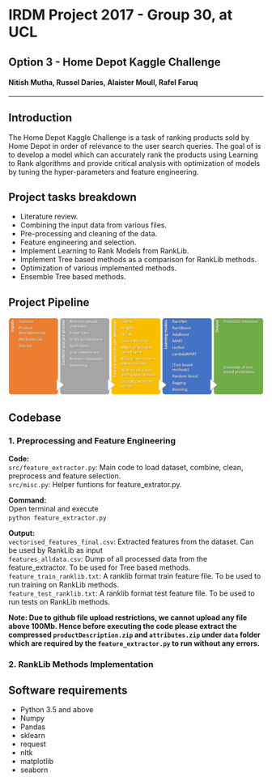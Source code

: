 # IRDM Project 2017 - Group 30, at UCL  
## Option 3 - Home Depot Kaggle Challenge
#### Nitish Mutha, Russel Daries, Alaister Moull, Rafel Faruq  
---  

## Introduction  
The Home Depot Kaggle Challenge is a task of ranking products sold by Home Depot in order of relevance to the user search queries. 
The goal of is to develop a model which can accurately rank the products using Learning to Rank algorithms and provide critical
analysis with optimization of models by tuning the hyper-parameters and feature engineering.  

## Project tasks breakdown 
- Literature review.  
- Combining the input data from various files.  
- Pre-processing and cleaning of the data.  
- Feature engineering and selection.  
- Implement Learning to Rank Models from RankLib.  
- Implement Tree based methods as a comparison for RankLib methods.  
- Optimization of various implemented methods.  
- Ensemble Tree based methods.  

## Project Pipeline  
![Alt](/images/process.jpg "pipeline")  

## Codebase  
### 1. Preprocessing and Feature Engineering 

**Code:**  
`src/feature_extractor.py`: Main code to load dataset, combine, clean, preprocess and feature selection.  
`src/misc.py`: Helper funtions for feature_extrator.py.  

**Command:**  
Open terminal and execute   
`python feature_extractor.py`  

**Output:**  
`vectorised_features_final.csv`: Extracted features from the dataset. Can be used by RankLib as input   
`features_alldata.csv`: Dump of all processed data from the feature_extractor. To be used for Tree based methods.  
`feature_train_ranklib.txt`: A ranklib format train feature file. To be used to run training on RankLib methods.  
`feature_test_ranklib.txt`: A ranklib format test feature file. To be used to run tests on RankLib methods.  

__Note: Due to github file upload restrictions, we cannot upload any file above 100Mb. Hence before executing the code please extract the compressed `productDescription.zip` and `attributes.zip` under `data` folder which are required by the `feature_extractor.py` to run without any errors.__

### 2. RankLib Methods Implementation

## Software requirements  
* Python 3.5 and above
* Numpy
* Pandas
* sklearn
* request
* nltk
* matplotlib
* seaborn

